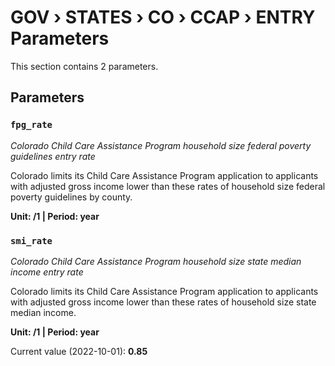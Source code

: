 # GOV › STATES › CO › CCAP › ENTRY Parameters

This section contains 2 parameters.

## Parameters

### `fpg_rate`
*Colorado Child Care Assistance Program household size federal poverty guidelines entry rate*

Colorado limits its Child Care Assistance Program application to applicants with adjusted gross income lower than these rates of household size federal poverty guidelines by county.

**Unit: /1 | Period: year**


### `smi_rate`
*Colorado Child Care Assistance Program household size state median income entry rate*

Colorado limits its Child Care Assistance Program application to applicants with adjusted gross income lower than these rates of household size state median income.

**Unit: /1 | Period: year**

Current value (2022-10-01): **0.85**

